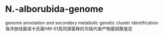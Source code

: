 # N.-alborubida-genome
genome annotation and secondary metabolic genetic cluster identification
海洋放线菌诺卡氏菌HM-01高同源菌株的次级代谢产物基因簇鉴定
